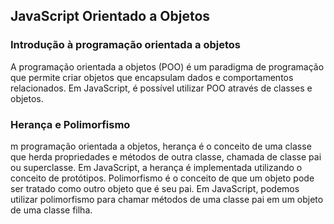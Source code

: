 <h2>JavaScript Orientado a Objetos</h2>
<h3>Introdução à programação orientada a objetos</h3>
A programação orientada a objetos (POO) é um paradigma de programação que permite criar objetos que encapsulam dados e comportamentos relacionados. 
Em JavaScript, é possível utilizar POO através de classes e objetos.

<h3>Herança e Polimorfismo</h3>
m programação orientada a objetos, herança é o conceito de uma classe que herda propriedades e métodos de outra classe, chamada de classe pai ou superclasse. Em JavaScript, a herança é implementada utilizando o conceito de protótipos.
Polimorfismo é o conceito de que um objeto pode ser tratado como outro objeto que é seu pai. Em JavaScript, podemos utilizar polimorfismo para chamar métodos de uma classe pai em um objeto de uma classe filha.


